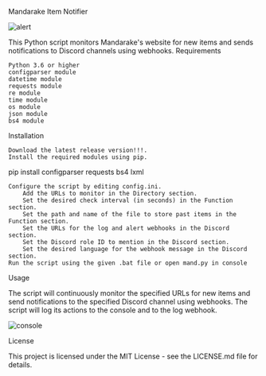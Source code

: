 Mandarake Item Notifier

![alert](https://github.com/Mxarki/Mandarake-Notifier/assets/78881074/21d00084-beed-4d25-95aa-28d75ca81cfc)

This Python script monitors Mandarake's website for new items and sends notifications to Discord channels using webhooks.
Requirements

    Python 3.6 or higher
    configparser module
    datetime module
    requests module
    re module
    time module
    os module
    json module
    bs4 module

Installation
    
    Download the latest release version!!!.
    Install the required modules using pip.

pip install configparser requests bs4 lxml

    Configure the script by editing config.ini.
        Add the URLs to monitor in the Directory section.
        Set the desired check interval (in seconds) in the Function section.
        Set the path and name of the file to store past items in the Function section.
        Set the URLs for the log and alert webhooks in the Discord section.
        Set the Discord role ID to mention in the Discord section.
        Set the desired language for the webhook message in the Discord section.
    Run the script using the given .bat file or open mand.py in console


Usage

The script will continuously monitor the specified URLs for new items and send notifications to the specified Discord channel using webhooks. The script will log its actions to the console and to the log webhook.

![console](https://github.com/Mxarki/Mandarake-Notifier/assets/78881074/1abcc8de-495d-423a-a8ed-6eac567396e6)

License

This project is licensed under the MIT License - see the LICENSE.md file for details.

